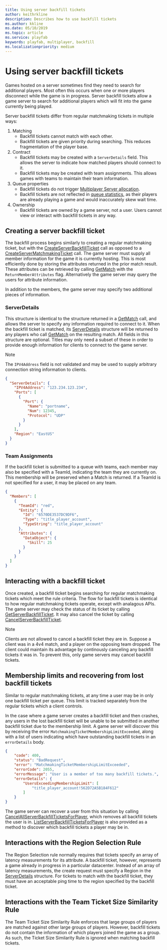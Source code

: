 ```yaml
---
title: Using server backfill tickets
author: keithrkline
description: Describes how to use backfill tickets
ms.author: kkline
ms.date: 05/10/2019
ms.topic: article
ms.service: playfab
keywords: playfab, multiplayer, backfill
ms.localizationpriority: medium
---
```


# Using server backfill tickets

Games hosted on a server sometimes find they need to search for additional
players. Most often this occurs when one or more players disconnect while the
game is in progress. Server backfill tickets allow a game server to search for
additional players which will fit into the game currently being played.

Server backfill tickets differ from regular matchmaking tickets in multiple ways:

1. Matching
    * Backfill tickets cannot match with each other.
    * Backfill tickets are given priority during searching. This reduces
      fragmentation of the player base.
1. Contract
    * Backfill tickets may be created with a `ServerDetails` field. This allows
      the server to indicate how matched players should connect to it.
    * Backfill tickets may be created with team assignments. This allows games
      with teams to maintain their team information.
1. Queue properties
    * Backfill tickets do not trigger [Multiplayer Server allocation](multiplayer-servers.md).
    * Backfill tickets are not reflected in [queue statistics](display-statistics.md), as their players
      are already playing a game and would inaccurately skew wait time.
1. Ownership
    * Backfill tickets are owned by a game server, not a user. Users cannot
      view or interact with backfill tickets in any way.

## Creating a server backfill ticket

The backfill process begins similarly to creating a regular matchmaking ticket,
but with the
[CreateServerBackfillTicket](https://api.playfab.com/documentation/Multiplayer/method/CreateServerBackfillTicket)
call as opposed to a
[CreateServerMatchmakingTicket](xref:titleid.playfabapi.com.multiplayer.matchmaking.createservermatchmakingticket)
call. The game server must supply all member information for the game it is
currently hosting. This is most efficiently done by storing the attributes
returned in the prior match result. These attributes can be retrieved by
calling
[GetMatch](xref:titleid.playfabapi.com.multiplayer.matchmaking.getmatch)
with the `ReturnMemberAttributes` flag. Alternatively the game server may query
the users for attribute information.

In addition to the members, the game server may specify two additional pieces of
information.

### ServerDetails

This structure is identical to the structure returned in a
[GetMatch](xref:titleid.playfabapi.com.multiplayer.matchmaking.getmatch) call,
and allows the server to specify any information required to connect to it. When
the backfill ticket is matched, its
[ServerDetails](xref:titleid.playfabapi.com.multiplayer.matchmaking.getmatch#serverdetails)
structure will be returned to any players who call
[GetMatch](xref:titleid.playfabapi.com.multiplayer.matchmaking.getmatch) on the
resulting match. All fields in this structure are optional. Titles may only
need a subset of these in order to provide enough information for clients to
connect to the game server.

> [!NOTE] 
> The `IPV4Address` field is not validated and may be used to supply
> arbitrary connection string information to clients.

```json
{
  "ServerDetails": {
    "IPV4Address": "123.234.123.234",
    "Ports": [
      {
        "Port": {
          "Name": "portname",
          "Num": 12345,
          "Protocol": "UDP"
        }
      }
    ],
    "Region": "EastUS"
  }
}
```
### Team Assignments

If the backfill ticket is submitted to a queue with teams, each member may also
be specified with a TeamId, indicating the team they are currently on. This
membership will be preserved when a Match is returned. If a TeamId is not
specified for a user, it may be placed on any team.

```json
{
  "Members": [
    {
      "TeamId": "red",
      "Entity": {
        "Id": "6570DE3537DC9DF6",
        "Type": "title_player_account",
        "TypeString": "title_player_account"
      },
      "Attributes": {
        "DataObject": {
          "Skill": 25
        }
      }
    }
  ]
}
```

## Interacting with a backfill ticket

Once created, a backfill ticket begins searching for regular matchmaking tickets
which meet the rule criteria. The flow for backfill tickets is identical to how
regular matchmaking tickets operate, except with analagous APIs. The game
server may check the status of its ticket by calling [GetServerBackfillTicket](https://api.playfab.com/documentation/Multiplayer/method/GetServerBackfillTicket).
It may also cancel the ticket by calling [CancelServerBackfillTicket](https://api.playfab.com/documentation/Multiplayer/method/CancelServerBackfillTicket).

> [!NOTE] 
> Clients are not allowed to cancel a backfill ticket they are in.
> Suppose a client was in a 4v4 match, and a player on the opposing team
> dropped. The client could maintain its advantage by continously canceling any
> backfill tickets it was in. To prevent this, only game servers may cancel
> backfill tickets.

## Membership limits and recovering from lost backfill tickets

Similar to regular matchmaking tickets, at any time a user may be in only one
backfill ticket per queue. This limit is tracked separately from the regular
tickets which a client controls.

In the case where a game server creates a backfill ticket and then crashes, any
users in the lost backfill ticket will be unable to be submitted in another
backfill ticket due to the membership limit. A game server will discover this
by receiving the error `MatchmakingTicketMembershipLimitExceeded`, along with a
list of users indicating which have outstanding backfill tickets in an
`errorDetails` body.

```json
{
    "code": 400,
    "status": "BadRequest",
    "error": "MatchmakingTicketMembershipLimitExceeded",
    "errorCode": 2055,
    "errorMessage": "User is a member of too many backfill tickets.",
    "errorDetails": {
        "UsersExceedingMembershipLimit": [
            "title_player_account!562D72A5B184F612"
        ]
    }
}
```

The game server can recover a user from this situation by calling
[CancelAllServerBackfillTicketsForPlayer](https://api.playfab.com/documentation/Multiplayer/method/CancelAllServerBackfillTicketsForPlayer),
which removes all backfill tickets the user is in.
[ListServerBackfillTicketsForPlayer](https://api.playfab.com/documentation/Multiplayer/method/ListServerBackfillTicketsForPlayer)
is also provided as a method to discover which backfill tickets a player may be
in.

## Interactions with the Region Selection Rule

The Region Selection rule normally requires that tickets specify an array of
latency measurements for its attribute. A backfill ticket, however, represents
a game already in progress in a particular datacenter. Instead of an array of
latency measurements, the create request must specify a Region in the
[ServerDetails](xref:titleid.playfabapi.com.multiplayer.matchmaking.getmatch#serverdetails)
structure. For tickets to match with the backfill ticket, they must have an
acceptable ping time to the region specified by the backfill ticket.

## Interactions with the Team Ticket Size Similarity Rule

The Team Ticket Size Similarity Rule enforces that large groups of players are
matched against other large groups of players. However, backfill tickets do not
contain the information of which players joined the game as a group. As such,
the Ticket Size Similarity Rule is ignored when matching backfill tickets.